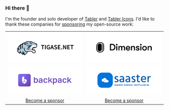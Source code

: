 ### Hi there 👋

I'm the founder and solo developer of [Tabler](https://tabler.io/) and [Tabler Icons](https://tabler-icons.io/). I'd like to thank these companies for [sponsoring](https://github.com/sponsors/codecalm) my open-source work:

<table>
  <tbody>
    <tr>
      <td width="50%" align="center">
        <a href="https://tigase.net/?utm_source=github&utm_medium=sponsorship&utm_campaign=codecalm">
          <img alt="" src="https://raw.githubusercontent.com/codecalm/codecalm/master/sponsor-tigase.png" />
        </a>
      </td>
      <td width="50%" align="center">
        <a href="https://dimension.dev/?utm_source=github&utm_medium=sponsorship&utm_campaign=codecalm">
          <img alt="" src="https://raw.githubusercontent.com/codecalm/codecalm/master/sponsor-dimension.png" />
        </a>
      </td>
    </tr>
    <tr>
      <td width="50%" align="center">
        <a href="https://backpackforlaravel.com/?utm_source=github&utm_medium=sponsorship&utm_campaign=codecalm">
          <img alt="" src="https://raw.githubusercontent.com/codecalm/codecalm/master/sponsor-laravel-backpack.png" />
        </a>
      </td>
      <td width="50%" align="center">
        <a href="https://www.saaster.io?utm_source=github&utm_medium=sponsorship&utm_campaign=codecalm">
          <img alt="" src="https://raw.githubusercontent.com/codecalm/codecalm/master/sponsor-saaster.png" />
        </a>
      </td>
    </tr>
        <tr>
      <td width="50%" align="center">
        <a href="https://github.com/sponsors/codecalm">Become a sponsor</a>
      </td>
      <td width="50%" align="center">
        <a href="https://github.com/sponsors/codecalm">Become a sponsor</a>
      </td>
    </tr>
  </tbody>
</table>

